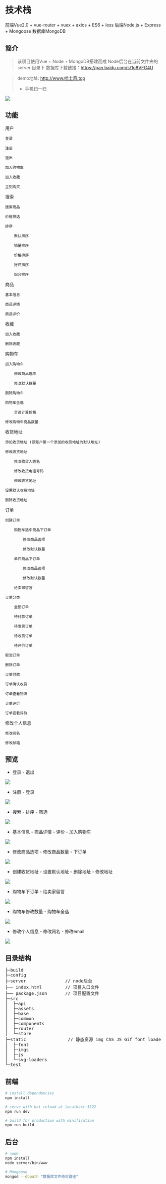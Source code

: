 # 技术栈

前端Vue2.0 + vue-router + vuex + axios + ES6 + less
后端Node.js + Express + Mongoose
数据库MongoDB
## 简介

> 该项目使用Vue + Node + MongoDB搭建而成
> Node后台在当前文件夹的 server 目录下
> 数据库下载链接：https://pan.baidu.com/s/1o8VFG4U

> demo地址: http://www.哈士奇.top
> * 手机扫一扫

![](./static/imgs/QRCode.png)

## 功能

用户
    
    登录

    注册
    
    退出
    
    加入购物车
    
    加入收藏
    
    立刻购买
    

搜索
    
    搜索商品
    
    价格筛选
    
    排序
    
        默认排序
    
        销量排序

        价格排序

        好评排序

        综合排序

商品

    基本信息

    商品详情

    商品评价



收藏

    加入收藏

    删除收藏

购物车

    加入购物车

        修改商品选项

        修改默认数量

    删除购物车

    购物车全选

        全选计算价格

    修改购物车商品数量

收货地址

    添加收货地址 (该账户第一个添加的收货地址为默认地址)

    修改收货地址

        修改收货人姓名

        修改收货电话号码

        修改收货地址

    设置默认收货地址

    删除收货地址

订单

    创建订单

        购物车选中商品下订单

            修改商品选项

            修改默认数量

        单件商品下订单

            修改商品选项

            修改默认数量

        给卖家留言

    订单分类

        全部订单

        待付款订单

        待发货订单

        待收货订单

        待评价订单

    取消订单

    删除订单

    订单付款

    订单确认收货

    订单查看物流

    订单评价

    订单查看评价

修改个人信息

    修改网名

    修改邮箱





## 预览

* 登录 - 退出

![](./static/imgs/Gif/SignIn.gif)


* 注册 - 登录

![](./static/imgs/Gif/login.gif)


* 搜索 - 排序 - 筛选

![](./static/imgs/Gif/search.gif)


* 基本信息 - 商品详情 - 评价 - 加入购物车

![](./static/imgs/Gif/commodity.gif)


* 修改商品选项 - 修改商品数量 - 下订单

![](./static/imgs/Gif/CommodityPurchase.gif)


* 创建收货地址 - 设置默认地址 - 删除地址 - 修改地址

![](./static/imgs/Gif/ReceivingAddress.gif)


* 购物车下订单 - 给卖家留言

![](./static/imgs/Gif/ShoppingCartPayment.gif)


* 购物车修改数量 - 购物车全选

![](./static/imgs/Gif/ShoppingCart.gif)


* 修改个人信息 - 修改网名 - 修改email

![](./static/imgs/Gif/Personal.gif)


## 目录结构

<pre>
├─build
├─config
├─server               // node后台
├── index.html         // 项目入口文件
├── package.json       // 项目配置文件
├─src
│  ├─api
│  ├─assets
│  ├─base
│  ├─common
│  ├─components
│  ├─router
│  └─store
├─static                // 静态资源 img CSS JS Gif font loaders
│  ├─font
│  ├─imgs
│  ├─js
│  └─svg-loaders
└─test
</pre>

## 前端

``` bash
# install dependencies
npm install

# serve with hot reload at localhost:1322
npm run dev

# build for production with minification
npm run build

```
## 后台
``` bash
# node
npm install
node server/bin/www

# Mongoose
mongod --dbpath "数据库文件绝对路径"

```